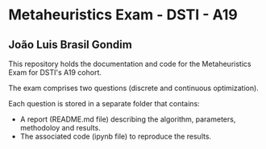 # Metaheuristics Exam - DSTI - A19 
## João Luis Brasil Gondim

This repository holds the documentation and code for the Metaheuristics Exam for DSTI's A19 cohort.<p>
The exam comprises two questions (discrete and continuous optimization).<p>
Each question is stored in a separate folder that contains:<p>
  - A report (README.md file) describing the algorithm, parameters, methodoloy and results.
  - The associated code (ipynb file) to reproduce the results.
